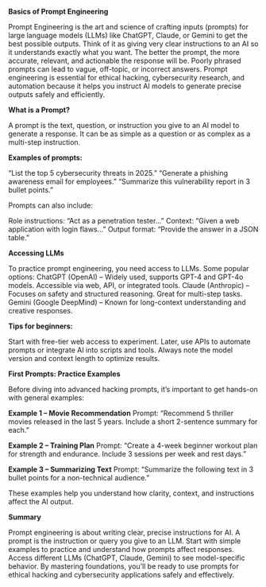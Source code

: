 **Basics of Prompt Engineering**

Prompt Engineering is the art and science of crafting inputs (prompts) for large language models (LLMs) like ChatGPT, Claude, or Gemini to get the best possible outputs. Think of it as giving very clear instructions to an AI so it understands exactly what you want.
The better the prompt, the more accurate, relevant, and actionable the response will be. Poorly phrased prompts can lead to vague, off-topic, or incorrect answers.
Prompt engineering is essential for ethical hacking, cybersecurity research, and automation because it helps you instruct AI models to generate precise outputs safely and efficiently.

**What is a Prompt?**

A prompt is the text, question, or instruction you give to an AI model to generate a response. It can be as simple as a question or as complex as a multi-step instruction.

**Examples of prompts:**

“List the top 5 cybersecurity threats in 2025.”
“Generate a phishing awareness email for employees.”
“Summarize this vulnerability report in 3 bullet points.”

Prompts can also include:

Role instructions: “Act as a penetration tester…”
Context: “Given a web application with login flaws…”
Output format: “Provide the answer in a JSON table.”

**Accessing LLMs**

To practice prompt engineering, you need access to LLMs. Some popular options:
ChatGPT (OpenAI) – Widely used, supports GPT-4 and GPT-4o models. Accessible via web, API, or integrated tools.
Claude (Anthropic) – Focuses on safety and structured reasoning. Great for multi-step tasks.
Gemini (Google DeepMind) – Known for long-context understanding and creative responses.

**Tips for beginners:**

Start with free-tier web access to experiment.
Later, use APIs to automate prompts or integrate AI into scripts and tools.
Always note the model version and context length to optimize results.


**First Prompts: Practice Examples**

Before diving into advanced hacking prompts, it’s important to get hands-on with general examples:

**Example 1 – Movie Recommendation**
Prompt: “Recommend 5 thriller movies released in the last 5 years. Include a short 2-sentence summary for each.”


**Example 2 – Training Plan**
Prompt: “Create a 4-week beginner workout plan for strength and endurance. Include 3 sessions per week and rest days.”


**Example 3 – Summarizing Text**
Prompt: “Summarize the following text in 3 bullet points for a non-technical audience.”

These examples help you understand how clarity, context, and instructions affect the AI output.

**Summary**

Prompt engineering is about writing clear, precise instructions for AI.
A prompt is the instruction or query you give to an LLM.
Start with simple examples to practice and understand how prompts affect responses.
Access different LLMs (ChatGPT, Claude, Gemini) to see model-specific behavior.
By mastering foundations, you’ll be ready to use prompts for ethical hacking and cybersecurity applications safely and effectively.
